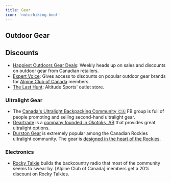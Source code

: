 ```yaml
---
title: Gear
icon: 'noto:hiking-boot'
---
```


## Outdoor Gear

## Discounts

- [Happiest Outdoors Gear Deals](https://landing.mailerlite.com/webforms/landing/g1s9v2): Weekly heads up on sales and discounts on outdoor gear from Canadian retailers.
- [Expert Voice](https://www.expertvoice.com/): Gives access to discounts on popular outdoor gear brands for [Alpine Club of Canada](https://alpineclubofcanada.ca/) members.
- [The Last Hunt](https://www.thelasthunt.com/): Altitude Sports' outlet store.

### Ultralight Gear
- The [Canada's Ultralight Backpacking Community 🇨🇦](https://www.facebook.com/groups/714484153811705) FB group is full of people promoting and selling second-hand ultralight gear.
- [Geartrade](https://geartrade.ca/) is a [company founded in Okotoks, AB](https://geartrade.ca/pages/the-geartrade-story) that provides great ultralight options.
- [Durston Gear](https://durstongear.com/) is extremely popular among the Canadian Rockies ultralight community. The gear is [designed in the heart of the Rockies](https://durstongear.com/pages/about).


### Electronics

- [Rocky Talkie](https://rockytalkie.ca/) builds the backcountry radio that most of the community seems to swear by. [Alpine Club of Canada] members get a 20% discount on Rocky Talkies.

